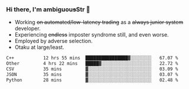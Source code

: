 ### Hi there, I'm ambiguou~~s~~Str 👋

<!--
**ambiguoustexture/ambiguoustexture** is a ✨ _special_ ✨ repository because its `README.md` (this file) appears on your GitHub profile.

Here are some ideas to get you started:
-->
- Working ~~on automated/low-latency trading~~ as a ~~always junior system~~ developer.
- Experiencing ~~endless~~ imposter syndrome still, and even worse.
- Employed by adverse selection.
- Otaku at large/least.

<!--START_SECTION:waka-->

```txt
C++           12 hrs 55 mins  ████████████████▓░░░░░░░░   67.07 %
Other         4 hrs 22 mins   █████▓░░░░░░░░░░░░░░░░░░░   22.72 %
CSV           35 mins         ▓░░░░░░░░░░░░░░░░░░░░░░░░   03.09 %
JSON          35 mins         ▓░░░░░░░░░░░░░░░░░░░░░░░░   03.07 %
Python        28 mins         ▓░░░░░░░░░░░░░░░░░░░░░░░░   02.48 %
```

<!--END_SECTION:waka-->
